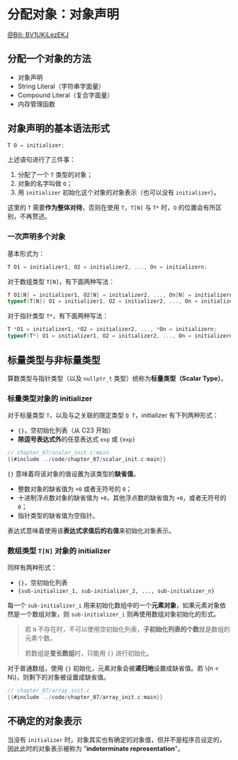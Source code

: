 # 分配对象：对象声明

[@Bili: BV1UKiLezEKJ](https://www.bilibili.com/video/BV1UKiLezEKJ)


## 分配一个对象的方法

- 对象声明
- String Literal（字符串字面量）
- Compound Literal（复合字面量）
- 内存管理函数


## 对象声明的基本语法形式

```c
T O = initializer;
```

上述语句进行了三件事：

1. 分配了一个 `T` 类型的对象；
2. 对象的名字叫做 `O`；
3. 用 `initializer` 初始化这个对象的对象表示（也可以没有 `initializer`）。

这里的 `T` 需要**作为整体对待**，否则在使用 `T`，`T[N]` 与 `T*` 时，`O` 的位置会有所区别，不再赘述。


### 一次声明多个对象

基本形式为：

```c
T O1 = initializer1, O2 = initializer2, ..., On = initializern;
```

对于数组类型 `T[N]`，有下面两种写法：

```c
T O1[N] = initializer1, O2[N] = initializer2, ..., On[N] = initializern;
typeof(T[N]) O1 = initializer1, O2 = initializer2, ..., On = initializern;
```

对于指针类型 `T*`，有下面两种写法：

```c
T *O1 = initializer1, *O2 = initializer2, ..., *On = initializern;
typeof(T*) O1 = initializer1, O2 = initializer2, ..., On = initializern;
```


## 标量类型与非标量类型

算数类型与指针类型（以及 `nullptr_t` 类型）统称为**标量类型（Scalar Type）**。


### 标量类型对象的 initializer

对于标量类型 `T`，以及与之关联的限定类型 `Q T`，initializer 有下列两种形式：

- `{}`，空初始化列表（从 C23 开始）
- **除逗号表达式外**的任意表达式 `exp` 或 `{exp}`

```c
// chapter_07/scalar_init.c:main
{{#include ../code/chapter_07/scalar_init.c:main}}
```

`{}` 意味着将该对象的值设置为该类型的**缺省值**。

- 整数对象的缺省值为 `+0` 或者无符号的 `0`；
- 十进制浮点数对象的缺省值为 `+0`，其他浮点数的缺省值为 `+0`，或者无符号的 `0`；
- 指针类型的缺省值为空指针。

表达式意味着使用该**表达式求值后的右值**来初始化对象表示。


### 数组类型 `T[N]` 对象的 initializer

同样有两种形式：

- `{}`，空初始化列表
- `{sub-initializer_1, sub-initializer_2, ..., sub-initializer_n}`

每一个 `sub-initializer_i` 用来初始化数组中的一个**元素对象**，如果元素对象依然是一个数组对象，则 `sub-initializer_i` 则再使用数组对象初始化的形式。

> 若 `N` 不存在时，不可以使用空初始化列表，**子初始化列表的个数**就是数组的元素个数。
>
> 若数组是**变长数组**时，只能用 `{}` 进行初始化。

对于普通数组，使用 `{}` 初始化，元素对象会被**递归地**设置成缺省值。若 \\(n < N\\)，则剩下的对象被设置成缺省值。

```c
// chapter_07/array_init.c
{{#include ../code/chapter_07/array_init.c:main}}
```

## 不确定的对象表示

当没有 `initializer` 时，对象其实也有确定的对象值，但并不是程序员设定的，因此此时的对象表示被称为 "**indeterminate representation**"。
